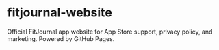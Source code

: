 # fitjournal-website
Official FitJournal app website for App Store support, privacy policy, and marketing. Powered by GitHub Pages.
